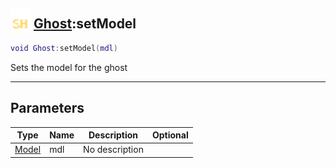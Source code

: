 ## <img src="../../.gitbook/assets/shared.png" width="32" height="32" /> [Ghost](../ghost/README.md):setModel

```lua
void Ghost:setModel(mdl)
```

Sets the model for the ghost<br>

-----------------
## Parameters

| Type   | Name | Description | Optional |
| ------ | ---- | ----------- | -------: |
| [Model](../model/README.md) | mdl | No description |  |
